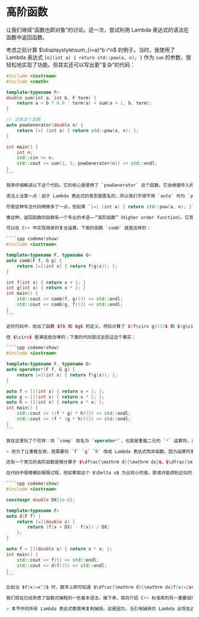 # 高阶函数

让我们继续“函数也即对象”的讨论。这一次，尝试利用 Lambda 表达式的语法在函数中返回函数。

考虑之前计算 $\displaystyle\sum_{i=a}^b i^n$ 的例子。当时，我使用了 Lambda 表达式 `[n](int a) { return std::pow(a, n); }` 作为 `sum` 的参数，很轻松地实现了功能。但其实还可以写出更“复杂”的代码：

````cpp codemo(show)
#include <iostream>
#include <cmath>

template<typename F>
double sum(int a, int b, F term) {
    return a > b ? 0.0 : term(a) + sum(a + 1, b, term);
}

// 注意这个函数
auto powGenerator(double n) {
    return [=] (int a) { return std::pow(a, n); };
}

int main() {
    int n;
    std::cin >> n;
    std::cout << sum(1, 5, powGenerator(n)) << std::endl;
}
```

我来仔细解读以下这个代码。它的核心是使用了 `powGenerator` 这个函数。它会根据传入的参数 `n` 返回对应的 Lambda 表达式 `[=] (int a) { return std::pow(a, n); }`，而这正是上一种解法中的 Lambda 表达式。所以，只要通过 `powGenerator(n)` 的调用，就能获取到我们想要的 Lambda 表达式。

语法上注意一点：由于 Lambda 表达式的类型是匿名的，所以我们不得不用 `auto` 作为 `powGenerator` 的返回值类型。如果你的编译器不支持这个语法，那这里只能用模板类型了。

尽管这种写法代码稍微多了一点，但如果 `[=] (int a) { return std::pow(a, n); }` 这个东西在整个代码里多次出现的话，那 `powGenerator` 就会减少这些重复，方便代码调试和重构。

像这种，返回函数的函数有一个专业的术语——“高阶函数”（Higher order function）。它其实在数学里很常见。比如函数的复合运算 $\circ$ 就是一个高阶函数。函数的复合运算是一个二元运算，它接受两个函数 $f$ 和 $g$，$f\circ g$ 生成一个新的函数，作为复合运算的结果。$f\circ g$ 的定义是，$(f\circ g)(x)=f(g(x))$。

可以在 C++ 中实现简单的复合运算。下面的函数 `comb` 就是这样的：

````cpp codemo(show)
#include <iostream>

template<typename F, typename G>
auto comb(F f, G g) {
    return [=](int x) { return f(g(x)); };
}

int f(int x) { return x + 1; }
int g(int x) { return x * 2; }
int main() {
    std::cout << comb(f, g)(3) << std::endl;
    std::cout << comb(g, f)(3) << std::endl;
}
```

这份代码中，给出了函数 $f$ 和 $g$ 的定义，然后计算了 $(f\circ g)(3)$ 和 $(g\circ f)(3)$ 的值。运行程序，发现它们不相等，证实了 $\circ$ 不满足交换律。

但 $\circ$ 是满足结合律的；下面的代码尝试去验证这个事实：

````cpp codemo(show)
#include <iostream>

template<typename F, typename G>
auto operator*(F f, G g) {
    return [=](int x) { return f(g(x)); };
}

auto f = [](int x) { return x + 1; };
auto g = [](int x) { return x * 2; };
auto h = [](int x) { return x * x; };
int main() {
    std::cout << ((f * g) * h)(3) << std::endl;
    std::cout << (f * (g * h))(3) << std::endl;
}
```

我在这里玩了个花样：将 `comp` 改名为 `operator*`，也就是重载二元的 `*` 运算符。这样，原先 `comp(f, g)` 就可以写成 `f * g` 这种更易读的形式。

> 但为了让重载生效，我需要将 `f` `g` `h` 改成 Lambda 表达式而非函数。因为运算符重载只在类类型之间生效（回忆[非成员的运算符](/ch06/nonmember_operator#非成员的运算符重载形式)这一节，运算符重载总要求至少一个参数是类类型），故函数指针之间的运算不会考虑自定义的重载。而 Lambda 表达式作为匿名类类型，会考虑这些重载。

还有一个常见的高阶函数是微分算子 $\dfrac{\mathrm d}{\mathrm dx}$。$\dfrac{\mathrm d}{\mathrm dx}$ 可作用在一个函数 $f$ 上，定义 $\displaystyle\frac{\mathrm d}{\mathrm dx}f(x)=f'(x)=\lim_{\Delta x\to0}\frac{f(x+\Delta x) - f(x)}{\Delta x}$。大家都知道的，称 $\dfrac{\mathrm d}{\mathrm dx}f$ 这个运算结果为 $f$ 的导函数。

在代码中很难模拟极限过程，但如果取这个 $\Delta x$ 为比较小的值，那或许能得到近似的 $\dfrac{\mathrm d}{\mathrm dx}f$ 的结果。下面的函数 `d` 实现了近似的微分算子 $\dfrac{\mathrm d}{\mathrm dx}$。（其中，取 $\Delta x=10^{-6}$，即 `DX`。）

````cpp codemo(show)
#include <iostream>

constexpr double DX{1e-6};

template<typename F>
auto d(F f) {
    return [=](double x) {
        return (f(x + DX) - f(x)) / DX;
    };
}

auto f = [](double x) { return x * x; };
int main() {
    std::cout << f(5) << std::endl;
    std::cout << d(f)(5) << std::endl;
}
```

比如当 $f(x)=x^2$ 时，数学上即可知道 $\dfrac{\mathrm d}{\mathrm dx}f(x)=2x$。上面的代码验证了这个结果。可以见得，函数式编程和数学的关系非常紧密。因此数学家往往偏爱函数式编程；数学中的大量理论（比如抽象代数）也在函数式编程中得以应用。

我们现在已经熟悉了函数式编程的一些基本语法。接下来，我将介绍 C++ 标准库的另一重要组件——STL 算法。在使用 STL 算法的过程中，程序员总是或多或少地会用到一些函数式思想，因此我将它放到这里来介绍。

> 本节中的所有 Lambda 表达式都使用复制捕获。这是因为，当引用捕获的 Lambda 出现在返回值时，相当于返回了[悬垂引用](/ch05/reference#悬垂引用)；这是显然错误的。比如，若 `[&] (int a) { return std::pow(a, n); }` 引用捕获了 `powGenerator` 的形参 `n`，那等到这个 Lambda 表达式被调用之时（即在 `sum` 函数执行时），`n` 所在的 `powGenerator` 函数已经释放，`n` 已经不存在了。
